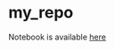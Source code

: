 # my_repo

Notebook is available [here](https://github.com/maiaspapaya/my_repo/blob/master/Module1.ipynb)
